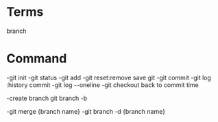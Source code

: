 # Terms
branch
# Command
-git init 
-git status
-git add
-git reset:remove save git
-git commit
-git log :history commit
-git log --oneline
-git checkout back to commit time


-create branch
git branch -b

-git merge {branch name}
-git branch -d {branch name}